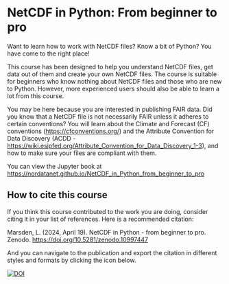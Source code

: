 # NetCDF in Python: From beginner to pro

Want to learn how to work with NetCDF files? Know a bit of Python? You have come to the right place!

This course has been designed to help you understand NetCDF files, get data out of them and create your own NetCDF files. The course is suitable for beginners who know nothing about NetCDF files and those who are new to Python. However, more experienced users should also be able to learn a lot from this course.

You may be here because you are interested in publishing FAIR data. Did you know that a NetCDF file is not necessarily FAIR unless it adheres to certain conventions? You will learn about the Climate and Forecast (CF) conventions (https://cfconventions.org/) and the Attribute Convention for Data Discovery (ACDD - https://wiki.esipfed.org/Attribute_Convention_for_Data_Discovery_1-3), and how to make sure your files are compliant with them.

You can view the Jupyter book at https://nordatanet.github.io/NetCDF_in_Python_from_beginner_to_pro

## How to cite this course

If you think this course contributed to the work you are doing, consider citing it in your list of references. Here is a recommended citation:

Marsden, L. (2024, April 19). NetCDF in Python - from beginner to pro. Zenodo. https://doi.org/10.5281/zenodo.10997447

And you can navigate to the publication and export the citation in different styles and formats by clicking the icon below.

[![DOI](https://zenodo.org/badge/DOI/10.5281/zenodo.10997447.svg)](https://doi.org/10.5281/zenodo.10997447)

